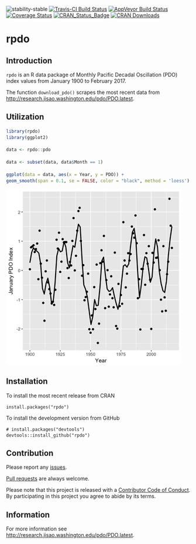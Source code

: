 
<!-- README.md is generated from README.Rmd. Please edit that file -->
![stability-stable](https://img.shields.io/badge/stability-stable-green.svg) [![Travis-CI Build Status](https://travis-ci.org/poissonconsulting/rpdo.svg?branch=master)](https://travis-ci.org/poissonconsulting/rpdo) [![AppVeyor Build Status](https://ci.appveyor.com/api/projects/status/github/poissonconsulting/rpdo?branch=master&svg=true)](https://ci.appveyor.com/project/poissonconsulting/rpdo) [![Coverage Status](https://img.shields.io/codecov/c/github/poissonconsulting/rpdo/master.svg)](https://codecov.io/github/poissonconsulting/rpdo?branch=master) [![CRAN\_Status\_Badge](http://www.r-pkg.org/badges/version/rpdo)](https://cran.r-project.org/package=rpdo) [![CRAN Downloads](http://cranlogs.r-pkg.org/badges/grand-total/rpdo)](https://CRAN.R-project.org/package=rpdo)

rpdo
====

Introduction
------------

`rpdo` is an R data package of Monthly Pacific Decadal Oscillation (PDO) index values from January 1900 to February 2017.

The function `download_pdo()` scrapes the most recent data from <http://research.jisao.washington.edu/pdo/PDO.latest>.

Utilization
-----------

``` r
library(rpdo)
library(ggplot2)

data <- rpdo::pdo

data <- subset(data, data$Month == 1)

ggplot(data = data, aes(x = Year, y = PDO)) + 
geom_smooth(span = 0.1, se = FALSE, color = "black", method = 'loess') + geom_point() + ylab("January PDO Index")
```

![Pacific Decadal Oscillation (PDO) Index for January by year.](tools/README-unnamed-chunk-2-1.png)

Installation
------------

To install the most recent release from CRAN

    install.packages("rpdo")

To install the development version from GitHub

    # install.packages("devtools")
    devtools::install_github("rpdo")

Contribution
------------

Please report any [issues](https://github.com/poissonconsulting/rpdo/issues).

[Pull requests](https://github.com/poissonconsulting/rpdo/pulls) are always welcome.

Please note that this project is released with a [Contributor Code of Conduct](CONDUCT.md). By participating in this project you agree to abide by its terms.

Information
-----------

For more information see <http://research.jisao.washington.edu/pdo/PDO.latest>.
